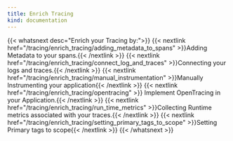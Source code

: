 ```yaml
---
title: Enrich Tracing
kind: documentation
---
```


{{< whatsnext desc="Enrich your Tracing by:">}}
    {{< nextlink href="/tracing/enrich_tracing/adding_metadata_to_spans" >}}Adding Metadata to your spans.{{< /nextlink >}}
    {{< nextlink href="/tracing/enrich_tracing/connect_log_and_traces" >}}Connecting your logs and traces.{{< /nextlink >}}
    {{< nextlink href="/tracing/enrich_tracing/manual_instrumentation" >}}Manually Instrumenting your application{{< /nextlink >}}
    {{< nextlink href="/tracing/enrich_tracing/opentracing" >}} Implement OpenTracing in your Application.{{< /nextlink >}}
    {{< nextlink href="/tracing/enrich_tracing/run_time_metrics" >}}Collecting Runtime metrics associated with your traces.{{< /nextlink >}}
    {{< nextlink href="/tracing/enrich_tracing/setting_primary_tags_to_scope" >}}Setting Primary tags to scope{{< /nextlink >}}
{{< /whatsnext >}}

